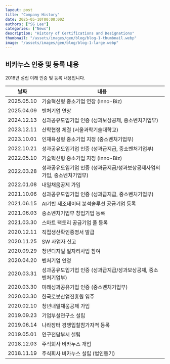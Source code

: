 ```yaml
---
layout: post
title: "Company History"
date: 2025-05-10T00:00:00Z
authors: ["SG Lee"]
categories: ["News"]
description: "History of Certifications and Designations"
thumbnail: "/assets/images/gen/blog/blog-1-thumbnail.webp"
image: "/assets/images/gen/blog/blog-1-large.webp"
---
```


## 비카누스 인증 및 등록 내용
2018년 설립 이래 인증 및 등록 내용입니다.

| 날짜        | 내용                                                                                     |
|-------------|------------------------------------------------------------------------------------------|
| 2025.05.10  | 기술혁신형 중소기업 연장 (Inno-Biz)                                                      |
| 2025.04.09  | 벤처기업 연장                                                                           |
| 2024.12.13  | 성과공유도입기업 인증 (성과보상공제, 중소벤처기업부)                                      |
| 2023.12.11  | 산학협정 체결 (서울과학기술대학교)                                                      |
| 2023.10.01  | 인재육성형 중소기업 지정 (중소벤처기업부)                                               |
| 2022.10.21  | 성과공유도입기업 인증 (성과급지급, 중소벤처기업부)                                       |
| 2022.05.10  | 기술혁신형 중소기업 지정 (Inno-Biz)                                                     |
| 2022.03.28  | 성과공유도입기업 인증 (성과급지급/성과보상공제사업의 가입, 중소벤처기업부)                 |
| 2022.01.08  | 내일채움공제 가입                                                                       |
| 2021.10.06  | 성과공유도입기업 인증 (성과급지급, 중소벤처기업부)                                       |
| 2021.06.15  | AI기반 제조데이터 분석솔루션 공급기업 등록                                              |
| 2021.06.03  | 중소벤처기업부 창업기업 등록                                                             |
| 2021.03.30  | 스마트 팩토리 공급기업 풀 등록                                                          |
| 2020.12.11  | 직접생산확인증명서 발급                                                                 |
| 2020.11.25  | SW 사업자 신고                                                                          |
| 2020.09.29  | 청년디지털 일자리사업 참여                                                             |
| 2020.04.20  | 벤처기업 인정                                                                           |
| 2020.03.31  | 성과공유도입기업 인증 (성과급지급/성과보상공제, 중소벤처기업부)                           |
| 2020.03.30  | 미래성과공유기업 인증 (중소벤처기업부)                                                    |
| 2020.03.30  | 한국로봇산업진흥원 입주                                                                  |
| 2020.02.10  | 청년내일채움공제 가입                                                                   |
| 2019.09.23  | 기업부설연구소 설립                                                                     |
| 2019.06.14  | 나라장터 경쟁입찰참가자격 등록                                                           |
| 2019.05.01  | 연구전담부서 설립                                                                       |
| 2018.12.03  | 주식회사 비카누스 개업                                                                  |
| 2018.11.19  | 주식회사 비카누스 설립 (법인등기)                                                       |

